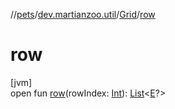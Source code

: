//[pets](../../../index.md)/[dev.martianzoo.util](../index.md)/[Grid](index.md)/[row](row.md)

# row

[jvm]\
open fun [row](row.md)(rowIndex: [Int](https://kotlinlang.org/api/latest/jvm/stdlib/kotlin/-int/index.html)): [List](https://kotlinlang.org/api/latest/jvm/stdlib/kotlin.collections/-list/index.html)&lt;[E](index.md)?&gt;
